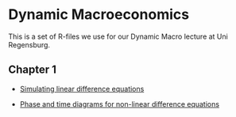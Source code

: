 # Dynamic Macroeconomics
This is a set of R-files we use for our Dynamic Macro lecture at Uni Regensburg.


## Chapter 1

- [Simulating linear difference equations](https://raw.githack.com/fabiankindermann/dynamic-macro/0ffef1905ca7033e5df7fb25cb29da33c4a758c7/r_markdown/chap1_linear_DEs.html)

- [Phase and time diagrams for non-linear difference equations](https://raw.githack.com/fabiankindermann/dynamic-macro/0ffef1905ca7033e5df7fb25cb29da33c4a758c7/r_markdown/chap1_nonlinear_DEs.html)